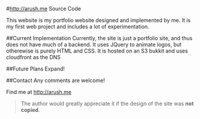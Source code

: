 #http://arush.me Source Code

This website is my portfolio website designed and implemented by me.
It is my first web project and includes a lot of experimentation.

##Current Implementation
Currently, the site is just a portfolio site, and thus does not have much of a backend. It uses JQuery to animate logos, but otherewise is purely HTML and CSS. It is hosted on an S3 bukkit and uses cloudfront as the DNS

##Future Plans
Expand!

##Contact
Any comments are welcome!

Find me at http://arush.me

> The author would greatly appreciate it if the design of the site was **not copied**.
